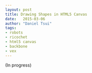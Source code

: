 ```yaml
---
layout: post
title: Drawing Shapes in HTML5 Canvas
date:   2015-03-06
author: "Daniel Tsui"
tags:
- robots
- ricochet
- html5 canvas
- backbone
- vex
---
```


(In progress)